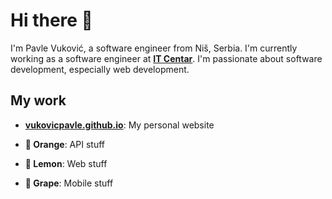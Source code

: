 # Hi there 👋

I'm Pavle Vuković, a software engineer from Niš, Serbia. I'm currently working as a software engineer at [**IT Centar**](https://www.itcentar.rs/). I'm passionate about software development, especially web development.

## My work

- [**vukovicpavle.github.io**](https://vukovicpavle.github.io): My personal website

- **🍊 Orange**: API stuff

- **🍋 Lemon**: Web stuff

- **🍇 Grape**: Mobile stuff
